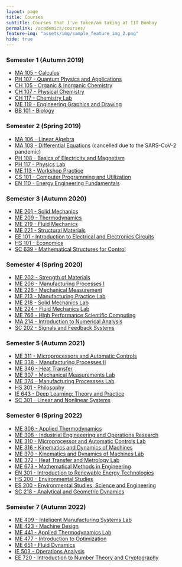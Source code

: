 ```yaml
---
layout: page
title: Courses
subtitle: Courses that I've taken/am taking at IIT Bombay
permalink: /academics/courses/
feature-img: "assets/img/sample_feature_img_2.png"
hide: true
---
```


<h3>Semester 1 (Autumn 2019)</h3>
<ul>
<li><a href="https://portal.iitb.ac.in/asc/Courses/crsedetail.jsp?ccd=MA%20105">MA 105 - Calculus</a></li>
<li><a href="https://portal.iitb.ac.in/asc/Courses/crsedetail.jsp?ccd=PH%20107">PH 107 - Quantum Physics and Applications</a></li>
<li><a href="https://portal.iitb.ac.in/asc/Courses/crsedetail.jsp?ccd=CH%20105">CH 105 - Organic & Inorganic Chemistry</a></li>
<li><a href="https://portal.iitb.ac.in/asc/Courses/crsedetail.jsp?ccd=CH%20107">CH 107 - Physical Chemistry</a></li>
<li><a href="https://portal.iitb.ac.in/asc/Courses/crsedetail.jsp?ccd=CH%20117">CH 117 - Chemistry Lab</a></li>
<li><a href="https://portal.iitb.ac.in/asc/Courses/crsedetail.jsp?ccd=ME%20119">ME 119 - Engineering Graphics and Drawing</a></li>
<li><a href="https://portal.iitb.ac.in/asc/Courses/crsedetail.jsp?ccd=BB%20101">BB 101 - Biology</a></li>
</ul>

<h3>Semester 2 (Spring 2019)</h3>
<ul>
<li><a href="https://portal.iitb.ac.in/asc/Courses/crsedetail.jsp?ccd=MA%20106">MA 106 - Linear Algebra</a></li>
<li><a href="https://portal.iitb.ac.in/asc/Courses/crsedetail.jsp?ccd=MA%20108">MA 108 - Differential Equations</a> (cancelled due to the SARS-CoV-2 pandemic)</li>
<li><a href="https://portal.iitb.ac.in/asc/Courses/crsedetail.jsp?ccd=PH%20108">PH 108 - Basics of Electricity and Magnetism</a></li>
<li><a href="https://portal.iitb.ac.in/asc/Courses/crsedetail.jsp?ccd=PH%20117">PH 117 - Physics Lab</a></li>
<li><a href="https://portal.iitb.ac.in/asc/Courses/crsedetail.jsp?ccd=ME%20113">ME 113 - Workshop Practice</a></li>
<li><a href="https://portal.iitb.ac.in/asc/Courses/crsedetail.jsp?ccd=CS%20101">CS 101 - Computer Programming and Utilization</a></li>
<li><a href="https://portal.iitb.ac.in/asc/Courses/crsedetail.jsp?ccd=EN%20110">EN 110 - Energy Engineering Fundamentals</a></li>
</ul>

<h3>Semester 3 (Autumn 2020)</h3>
<ul>
<li><a href="https://portal.iitb.ac.in/asc/Courses/crsedetail.jsp?ccd=ME%20201">ME 201 - Solid Mechanics</a></li>
<li><a href="https://portal.iitb.ac.in/asc/Courses/crsedetail.jsp?ccd=M#%20209">ME 209 - Thermodynamics</a></li>
<li><a href="https://portal.iitb.ac.in/asc/Courses/crsedetail.jsp?ccd=ME%20219">ME 219 - Fluid Mechanics</a></li>
<li><a href="https://portal.iitb.ac.in/asc/Courses/crsedetail.jsp?ccd=ME%20221">ME 221 - Structural Materials</a></li>
<li><a href="https://portal.iitb.ac.in/asc/Courses/crsedetail.jsp?ccd=EE%20101">EE 101 - Introduction to Electrical and Electronics Circuits</a></li>
<li><a href="https://portal.iitb.ac.in/asc/Courses/crsedetail.jsp?ccd=HS%20101">HS 101 - Economics</a></li>
<li><a href="https://portal.iitb.ac.in/asc/Courses/crsedetail.jsp?ccd=SC%20639">SC 639 - Mathematical Structures for Control</a></li>
</ul>

<h3>Semester 4 (Spring 2020)</h3>
<ul>
<li><a href="https://portal.iitb.ac.in/asc/Courses/crsedetail.jsp?ccd=ME%20202">ME 202 - Strength of Materials</a></li>
<li><a href="https://portal.iitb.ac.in/asc/Courses/crsedetail.jsp?ccd=ME%20206">ME 206 - Manufacturing Processes I</a></li>
<li><a href="https://portal.iitb.ac.in/asc/Courses/crsedetail.jsp?ccd=ME%20226">ME 226 - Mechanical Measurement</a></li>
<li><a href="https://portal.iitb.ac.in/asc/Courses/crsedetail.jsp?ccd=ME%20213">ME 213 - Manufacturing Practice Lab</a></li>
<li><a href="https://portal.iitb.ac.in/asc/Courses/crsedetail.jsp?ccd=ME%20218">ME 218 - Solid Mechanics Lab</a></li>
<li><a href="https://portal.iitb.ac.in/asc/Courses/crsedetail.jsp?ccd=ME%20224">ME 224 - Fluid Mechanics Lab</a></li>
<li><a href="https://portal.iitb.ac.in/asc/Courses/crsedetail.jsp?ccd=ME%20766">ME 766 - High Performance Scientific Computing</a></li>
<li><a href="https://portal.iitb.ac.in/asc/Courses/crsedetail.jsp?ccd=MA%20214">MA 214 - Introduction to Numerical Analysis</a></li>
<li><a href="https://portal.iitb.ac.in/asc/Courses/crsedetail.jsp?ccd=SC%20202">SC 202 - Signals and Feedback Systems</a></li>
</ul>

<h3>Semester 5 (Autumn 2021)</h3>
<ul>
<li><a href="https://portal.iitb.ac.in/asc/Courses/crsedetail.jsp?ccd=ME%20311">ME 311 - Microprocessors and Automatic Controls</a></li>
<li><a href="https://portal.iitb.ac.in/asc/Courses/crsedetail.jsp?ccd=ME%20338">ME 338 - Manufacturing Processes II</a></li>
<li><a href="https://portal.iitb.ac.in/asc/Courses/crsedetail.jsp?ccd=ME%20346">ME 346 - Heat Transfer</a></li>
<li><a href="https://portal.iitb.ac.in/asc/Courses/crsedetail.jsp?ccd=ME%20307">ME 307 - Mechanical Measurements Lab</a></li>
<li><a href="https://portal.iitb.ac.in/asc/Courses/crsedetail.jsp?ccd=ME%20374">ME 374 - Manufacturing Processses Lab</a></li>
<li><a href="https://portal.iitb.ac.in/asc/Courses/crsedetail.jsp?ccd=HS%20301">HS 301 - Philosophy</a></li>
<li><a href="https://portal.iitb.ac.in/asc/Courses/crsedetail.jsp?ccd=IE%20643">IE 643 - Deep Learning: Theory and Practice</a></li>
<li><a href="https://portal.iitb.ac.in/asc/Courses/crsedetail.jsp?ccd=SC%20301">SC 301 - Linear and Nonlinear Systems</a></li>
</ul>

<h3>Semester 6 (Spring 2022)</h3>
<ul>
<li><a href="https://portal.iitb.ac.in/asc/Courses/crsedetail.jsp?ccd=ME%20306">ME 306 - Applied Thermodynamics</a></li>
<li><a href="https://portal.iitb.ac.in/asc/Courses/crsedetail.jsp?ccd=ME%20308">ME 308 - Industrial Engineeering and Operations Research</a></li>
<li><a href="https://portal.iitb.ac.in/asc/Courses/crsedetail.jsp?ccd=ME%20310">ME 310 - Microprocessor and Automatic Controls Lab</a></li>
<li><a href="https://portal.iitb.ac.in/asc/Courses/crsedetail.jsp?ccd=ME%20316">ME 316 - Kinematics and Dynamics of Machines</a></li>
<li><a href="https://portal.iitb.ac.in/asc/Courses/crsedetail.jsp?ccd=ME%20370">ME 370 - Kinematics and Dynamics of Machines Lab</a></li>
<li><a href="https://portal.iitb.ac.in/asc/Courses/crsedetail.jsp?ccd=ME%20372">ME 372 - Heat Transfer and Metrology Lab</a></li>
<li><a href="https://portal.iitb.ac.in/asc/Courses/crsedetail.jsp?ccd=ME%20673">ME 673 - Mathematical Methods in Engineering</a></li>
<li><a href="https://portal.iitb.ac.in/asc/Courses/crsedetail.jsp?ccd=EN%20301">EN 301 - Introduction to Renewable Energy Technologies</a></li>
<li><a href="https://portal.iitb.ac.in/asc/Courses/crsedetail.jsp?ccd=HS%20200">HS 200 - Environmental Studies</a></li>
<li><a href="https://portal.iitb.ac.in/asc/Courses/crsedetail.jsp?ccd=ES%20200">ES 200 - Environmental Studies, Science and Engineering</a></li>
<li><a href="https://portal.iitb.ac.in/asc/Courses/crsedetail.jsp?ccd=SC%20218">SC 218 - Analytical and Geometric Dynamics</a></li>
</ul>

<h3>Semester 7 (Autumn 2022)</h3>
<ul>
<li><a href="https://portal.iitb.ac.in/asc/Courses/crsedetail.jsp?ccd=ME%20409">ME 409 - Inteligent Manufacturing Systems Lab</a></li>
<li><a href="https://portal.iitb.ac.in/asc/Courses/crsedetail.jsp?ccd=ME%20423">ME 423 - Machine Design</a></li>
<li><a href="https://portal.iitb.ac.in/asc/Courses/crsedetail.jsp?ccd=ME%20441">ME 441 - Applied Thermodynamics Lab</a></li>
<li><a href="https://portal.iitb.ac.in/asc/Courses/crsedetail.jsp?ccd=ME%20477">ME 477 - Introduction to Optimization</a></li>
<li><a href="https://portal.iitb.ac.in/asc/Courses/crsedetail.jsp?ccd=ME%20651">ME 651 - Fluid Dynamics</a></li>
<li><a href="https://portal.iitb.ac.in/asc/Courses/crsedetail.jsp?ccd=IE%20503">IE 503 - Operations Analysis</a></li>
<li><a href="https://portal.iitb.ac.in/asc/Courses/crsedetail.jsp?ccd=EE%20720">EE 720 - Introduction to Number Theory and Cryptography</a></li>
</ul>
